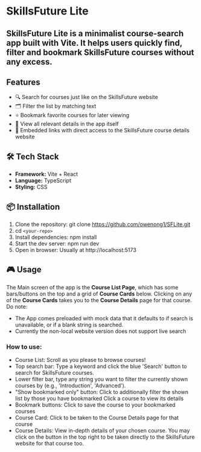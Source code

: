 # SkillsFuture Lite
## SkillsFuture Lite is a minimalist course-search app built with Vite. It helps users quickly find, filter and bookmark SkillsFuture courses without any excess. 

## Features
- 🔍 Search for courses just like on the SkillsFuture website
- 🗂️ Filter the list by matching text
- ⭐ Bookmark favorite courses for later viewing
- 📅 View all relevant details in the app itself
- 📱 Embedded links with direct access to the SkillsFuture course details website

## 🛠️ Tech Stack
- **Framework:** Vite + React 
- **Language:** TypeScript
- **Styling:** CSS 

## 📦 Installation
1. Clone the repository:
git clone https://github.com/owenong1/SFLite.git
2. cd `<your-repo>`
3. Install dependencies:
npm install   
4. Start the dev server:
npm run dev   
5. Open in browser:
Usually at http://localhost:5173

## 🎮 Usage
The Main screen of the app is the **Course List Page**, which has some bars/buttons on the top and a grid of **Course Cards** below. Clicking on any of the **Course Cards** takes you to the **Course Details** page for that course.
Do note:
- The App comes preloaded with mock data that it defaults to if search is unavailable, or if a blank string is searched.
- Currently the non-local website version does not support live search 

### How to use:
- Course List: Scroll as you please to browse courses!
- Top search bar: Type a keyword and click the blue 'Search' button to search for SkillsFuture courses.
- Lower filter bar, type any string you want to filter the currently shown courses by (e.g., 'Introduction', 'Advanced').
- "Show bookmarked only" button: Click to additionally filter the shown list by those you have bookmarked
Click a course to view its details
- Bookmark buttons: Click to save the course to your bookmarked courses
- Course Card: Click to be taken to the Course Details page for that course
- Course Details: View in-depth details of your chosen course. You may click on the button in the top right to be taken directly to the SkillsFuture website for that course too.

